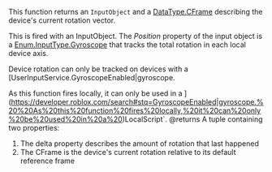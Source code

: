 This function returns an `InputObject` and a [DataType.CFrame](https://developer.roblox.com/search#stq=CFrame) describing the device's current rotation vector.

This is fired with an InputObject. The *Position* property of the input object is a [Enum.InputType.Gyroscope](https://developer.roblox.com/search#stq=InputType) that tracks the total rotation in each local device axis.

Device rotation can only be tracked on devices with a [UserInputService.GyroscopeEnabled|gyroscope.

As this function fires locally, it can only be used in a ](https://developer.roblox.com/search#stq=GyroscopeEnabled|gyroscope.%20%20As%20this%20function%20fires%20locally,%20it%20can%20only%20be%20used%20in%20a%20)LocalScript`.
@returns A tuple containing two properties:

 1. The delta property describes the amount of rotation that last happened
 2. The CFrame is the device's current rotation relative to its default reference frame